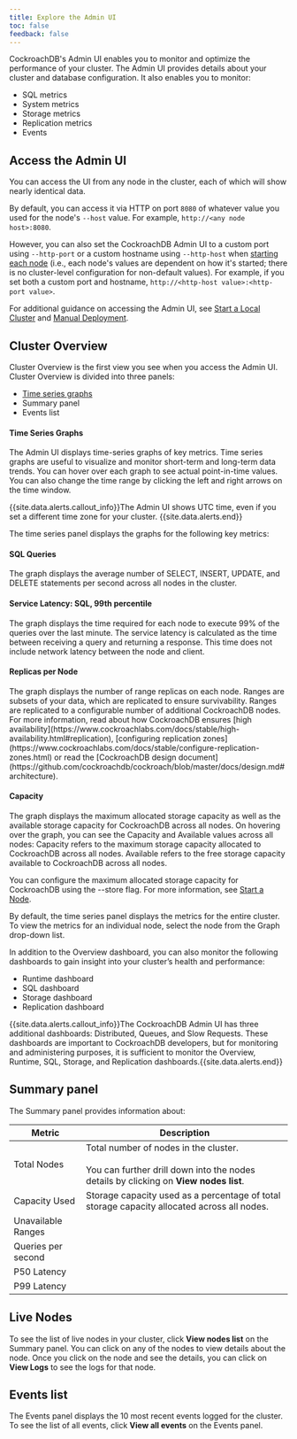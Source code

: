 ```yaml
---
title: Explore the Admin UI
toc: false
feedback: false
---
```


CockroachDB's Admin UI enables you to monitor and optimize the performance of your cluster. The Admin UI provides details about your cluster and database configuration. It also enables you to monitor: 
- SQL metrics
- System metrics 
- Storage metrics
- Replication metrics
- Events


<div id="toc"></div>

## Access the Admin UI

You can access the UI from any node in the cluster, each of which will show nearly identical data.

By default, you can access it via HTTP on port `8080` of whatever value you used for the node's `--host` value. For example, `http://<any node host>:8080`.

However, you can also set the CockroachDB Admin UI to a custom port using `--http-port` or a custom hostname using `--http-host` when [starting each node](start-a-node.html) (i.e., each node's values are dependent on how it's started; there is no cluster-level configuration for non-default values). For example, if you set both a custom port and hostname, `http://<http-host value>:<http-port value>`.

For additional guidance on accessing the Admin UI, see [Start a Local Cluster](start-a-local-cluster.html) and [Manual Deployment](manual-deployment.html).

## Cluster Overview

Cluster Overview is the first view you see when you access the Admin UI. 
Cluster Overview is divided into three panels:


- 	[Time series graphs](http://localhost:4000/docs/dev/explore-the-admin-ui.html#time-series-graphs)
- 	Summary panel
- 	Events list

#### Time Series Graphs

The Admin UI displays time-series graphs of key metrics. Time series graphs are useful to visualize and monitor short-term and long-term data trends. 
You can hover over each graph to see actual point-in-time values. You can also change the time range by clicking the left and right arrows on the time window.

<Insert screenshot here>

{{site.data.alerts.callout_info}}The Admin UI shows UTC time, even if you set a different time zone for your cluster. {{site.data.alerts.end}}

The time series panel displays the graphs for the following key metrics:

#### SQL Queries
<Insert screenshot here>

The graph displays the average number of SELECT, INSERT, UPDATE, and DELETE statements per second across all nodes in the cluster.
<Need to talk about how they can benefit from monitoring this graph>

#### Service Latency: SQL, 99th percentile
<Insert screenshot here>
The graph displays the time required for each node to execute 99% of the queries over the last minute. The service latency is calculated as the time between receiving a query and returning a response. This time does not include network latency between the node and client. 
<Need to talk about how they can monitor this graph to configure their cluster/network>

#### Replicas per Node
<Insert screenshot here>
The graph displays the number of range replicas on each node. 
Ranges are subsets of your data, which are replicated to ensure survivability. Ranges are replicated to a configurable number of additional CockroachDB nodes. 
For more information, read about how CockroachDB ensures [high availability](https://www.cockroachlabs.com/docs/stable/high-availability.html#replication), [configuring replication zones](https://www.cockroachlabs.com/docs/stable/configure-replication-zones.html) or read the [CockroachDB design document](https://github.com/cockroachdb/cockroach/blob/master/docs/design.md#architecture).
<Need to talk about how they can monitor this graph to check and configure replication>

#### Capacity
<Insert screenshot here>
The graph displays the maximum allocated storage capacity as well as the available storage capacity for CockroachDB across all nodes.
On hovering over the graph, you can see the Capacity and Available values across all nodes:
Capacity refers to the maximum storage capacity allocated to CockroachDB across all nodes.
Available refers to the free storage capacity available to CockroachDB across all nodes.
 
You can configure the maximum allocated storage capacity for CockroachDB using the --store flag. For more information, see [Start a Node](https://www.cockroachlabs.com/docs/stable/start-a-node.html#store).
 
By default, the time series panel displays the metrics for the entire cluster. To view the metrics for an individual node, select the node from the Graph drop-down list.
<Insert screenshot here>

In addition to the Overview dashboard, you can also monitor the following dashboards to gain insight into your cluster’s health and performance:


-	Runtime dashboard
-	SQL dashboard
-	Storage dashboard
-	Replication dashboard

{{site.data.alerts.callout_info}}The CockroachDB Admin UI has three additional dashboards: Distributed, Queues, and Slow Requests. These dashboards are important to CockroachDB developers, but for monitoring and administering purposes, it is sufficient to monitor the Overview, Runtime, SQL, Storage, and Replication dashboards.{{site.data.alerts.end}}

## Summary panel
<Insert screenshot here>
The Summary panel provides information about:

Metric | Description
--------|----
Total Nodes | Total number of nodes in the cluster.<br><br>You can further drill down into the nodes details by clicking on **View nodes list**.
Capacity Used | Storage capacity used as a percentage of total storage capacity allocated across all nodes.
Unavailable Ranges | 
Queries per second | 
P50 Latency | 
P99 Latency | 


## Live Nodes
To see the list of live nodes in your cluster, click **View nodes list** on the Summary panel.
<Insert screenshot here>
You can click on any of the nodes to view details about the node.
<Insert screenshot here>
Once you click on the node and see the details, you can click on **View Logs** to see the logs for that node.
<Insert screenshot here>

## Events list
The Events panel displays the 10 most recent events logged for the cluster.
To see the list of all events, click **View all events** on the Events panel.











